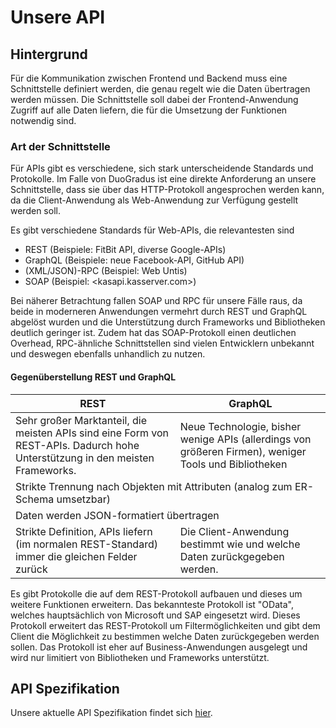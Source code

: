 # Unsere API

## Hintergrund

Für die Kommunikation zwischen Frontend und Backend muss eine Schnittstelle definiert werden, die genau regelt wie die Daten übertragen werden müssen. Die Schnittstelle soll dabei der Frontend-Anwendung Zugriff auf alle Daten liefern, die für die Umsetzung der Funktionen notwendig sind.

### Art der Schnittstelle

Für APIs gibt es verschiedene, sich stark unterscheidende Standards und Protokolle. Im Falle von DuoGradus ist eine direkte Anforderung an unsere Schnittstelle, dass sie über das HTTP-Protokoll angesprochen werden kann, da die Client-Anwendung als Web-Anwendung zur Verfügung gestellt werden soll.

Es gibt verschiedene Standards für Web-APIs, die relevantesten sind

* REST (Beispiele: FitBit API, diverse Google-APIs)
* GraphQL (Beispiele: neue Facebook-API, GitHub API)
* (XML/JSON)-RPC (Beispiel: Web Untis)
* SOAP (Beispiel: <kasapi.kasserver.com>)

Bei näherer Betrachtung fallen SOAP und RPC für unsere Fälle raus, da beide in moderneren Anwendungen vermehrt durch REST und GraphQL abgelöst wurden und die Unterstützung durch Frameworks und Bibliotheken deutlich geringer ist. Zudem hat das SOAP-Protokoll einen deutlichen Overhead, RPC-ähnliche Schnittstellen sind vielen Entwicklern unbekannt und deswegen ebenfalls unhandlich zu nutzen.

#### Gegenüberstellung REST und GraphQL

<table>
  <thead>
    <tr>
      <th>REST</th>
      <th>GraphQL</th>
    </tr>
  </thead>

  <tbody>
    <tr>
      <td>Sehr großer Marktanteil, die meisten APIs sind eine Form von REST-APIs. Dadurch hohe Unterstützung in den meisten Frameworks.</td>
      <td>Neue Technologie, bisher wenige APIs (allerdings von größeren Firmen), weniger Tools und Bibliotheken</td>
    </tr>
    <tr>
      <td colspan="2">Strikte Trennung nach Objekten mit Attributen (analog zum ER-Schema umsetzbar)</td>
    </tr>
    <tr>
      <td colspan="2">Daten werden JSON-formatiert übertragen</td>
    </tr>
    <tr>
      <td>Strikte Definition, APIs liefern (im normalen REST-Standard) immer die gleichen Felder zurück</td>
      <td>Die Client-Anwendung bestimmt wie und welche Daten zurückgegeben werden.</td>
    </tr>   
  </tbody>
</table>

Es gibt Protokolle die auf dem REST-Protokoll aufbauen und dieses um weitere Funktionen erweitern. Das bekannteste Protokoll ist "OData", welches hauptsächlich von Microsoft und SAP eingesetzt wird. Dieses Protokoll erweitert das REST-Protokoll um Filtermöglichkeiten und gibt dem Client die Möglichkeit zu bestimmen welche Daten zurückgegeben werden sollen. Das Protokoll ist eher auf Business-Anwendungen ausgelegt und wird nur limitiert von Bibliotheken und Frameworks unterstützt.

## API Spezifikation

Unsere aktuelle API Spezifikation findet sich <a href="/api/client.html">hier</a>.
